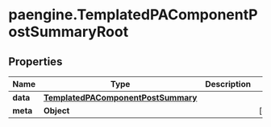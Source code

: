 # paengine.TemplatedPAComponentPostSummaryRoot

## Properties

Name | Type | Description | Notes
------------ | ------------- | ------------- | -------------
**data** | [**TemplatedPAComponentPostSummary**](TemplatedPAComponentPostSummary.md) |  | 
**meta** | **Object** |  | [optional] 


